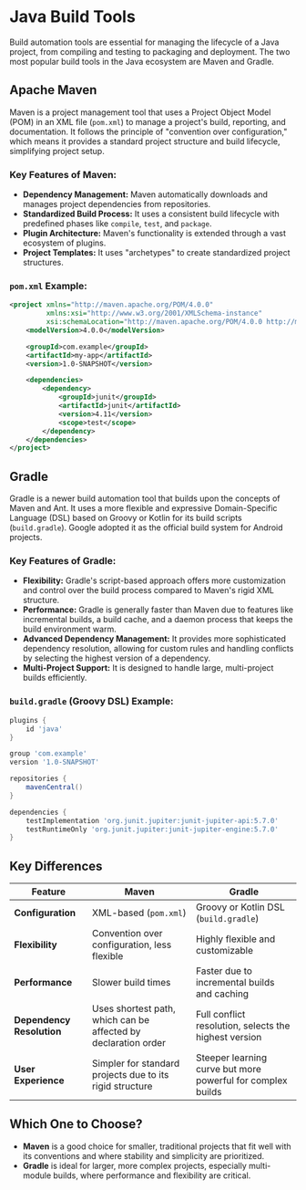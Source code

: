 # Java Build Tools

Build automation tools are essential for managing the lifecycle of a Java project, from compiling and testing to packaging and deployment. The two most popular build tools in the Java ecosystem are Maven and Gradle.

## Apache Maven

Maven is a project management tool that uses a Project Object Model (POM) in an XML file (`pom.xml`) to manage a project's build, reporting, and documentation. It follows the principle of "convention over configuration," which means it provides a standard project structure and build lifecycle, simplifying project setup.

### Key Features of Maven:

*   **Dependency Management:** Maven automatically downloads and manages project dependencies from repositories.
*   **Standardized Build Process:** It uses a consistent build lifecycle with predefined phases like `compile`, `test`, and `package`.
*   **Plugin Architecture:** Maven's functionality is extended through a vast ecosystem of plugins.
*   **Project Templates:** It uses "archetypes" to create standardized project structures.

### `pom.xml` Example:

```xml
<project xmlns="http://maven.apache.org/POM/4.0.0"
         xmlns:xsi="http://www.w3.org/2001/XMLSchema-instance"
         xsi:schemaLocation="http://maven.apache.org/POM/4.0.0 http://maven.apache.org/xsd/maven-4.0.0.xsd">
    <modelVersion>4.0.0</modelVersion>

    <groupId>com.example</groupId>
    <artifactId>my-app</artifactId>
    <version>1.0-SNAPSHOT</version>

    <dependencies>
        <dependency>
            <groupId>junit</groupId>
            <artifactId>junit</artifactId>
            <version>4.11</version>
            <scope>test</scope>
        </dependency>
    </dependencies>
</project>
```

## Gradle

Gradle is a newer build automation tool that builds upon the concepts of Maven and Ant. It uses a more flexible and expressive Domain-Specific Language (DSL) based on Groovy or Kotlin for its build scripts (`build.gradle`). Google adopted it as the official build system for Android projects.

### Key Features of Gradle:

*   **Flexibility:** Gradle's script-based approach offers more customization and control over the build process compared to Maven's rigid XML structure.
*   **Performance:** Gradle is generally faster than Maven due to features like incremental builds, a build cache, and a daemon process that keeps the build environment warm.
*   **Advanced Dependency Management:** It provides more sophisticated dependency resolution, allowing for custom rules and handling conflicts by selecting the highest version of a dependency.
*   **Multi-Project Support:** It is designed to handle large, multi-project builds efficiently.

### `build.gradle` (Groovy DSL) Example:

```groovy
plugins {
    id 'java'
}

group 'com.example'
version '1.0-SNAPSHOT'

repositories {
    mavenCentral()
}

dependencies {
    testImplementation 'org.junit.jupiter:junit-jupiter-api:5.7.0'
    testRuntimeOnly 'org.junit.jupiter:junit-jupiter-engine:5.7.0'
}
```

## Key Differences

| Feature                | Maven                                                  | Gradle                                                       |
| ---------------------- | ------------------------------------------------------ | ------------------------------------------------------------ |
| **Configuration**      | XML-based (`pom.xml`)                                  | Groovy or Kotlin DSL (`build.gradle`)                        |
| **Flexibility**        | Convention over configuration, less flexible           | Highly flexible and customizable                             |
| **Performance**        | Slower build times                                     | Faster due to incremental builds and caching                 |
| **Dependency Resolution** | Uses shortest path, which can be affected by declaration order | Full conflict resolution, selects the highest version        |
| **User Experience**    | Simpler for standard projects due to its rigid structure | Steeper learning curve but more powerful for complex builds |

## Which One to Choose?

*   **Maven** is a good choice for smaller, traditional projects that fit well with its conventions and where stability and simplicity are prioritized.
*   **Gradle** is ideal for larger, more complex projects, especially multi-module builds, where performance and flexibility are critical.
